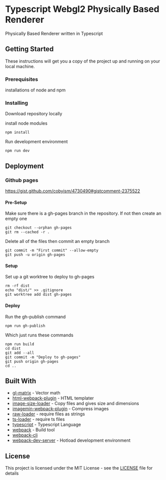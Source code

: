 # Typescript Webgl2 Physically Based Renderer

Physically Based Renderer written in Typescript

## Getting Started

These instructions will get you a copy of the project up and running on your local machine.

### Prerequisites

installations of node and npm

### Installing

Download repository locally

install node modules

```
npm install
```

Run development environment

```
npm run dev
```

## Deployment

### Github pages
 
https://gist.github.com/cobyism/4730490#gistcomment-2375522

#### Pre-Setup
Make sure there is a gh-pages branch in the repository. If not then create an empty one

```
git checkout --orphan gh-pages
git rm --cached -r .
```

Delete all of the files then commit an empty branch
```
git commit -m "First commit" --allow-empty
git push -u origin gh-pages
```

#### Setup

Set up a git worktree to deploy to gh-pages

```
rm -rf dist
echo "dist/" >> .gitignore
git worktree add dist gh-pages
```

#### Deploy

Run the gh-publish command

```
npm run gh-publish
```

Which just runs these commands

```
npm run build
cd dist
git add --all
git commit -m "Deploy to gh-pages"
git push origin gh-pages
cd ..
```

## Built With

* [gl-matrix](http://glmatrix.net/) - Vector math
* [html-webpack-plugin](https://www.npmjs.com/package/html-webpack-plugin) - HTML templater
* [image-size-loader](https://www.npmjs.com/package/image-size-loader) - Copy files and gives size and dimensions
* [imagemin-webpack-plugin](https://www.npmjs.com/package/imagemin-webpack-plugin) - Compress images
* [raw-loader](https://www.npmjs.com/package/raw-loader) - require files as strings
* [ts-loader](https://www.npmjs.com/package/ts-loader) - require ts files
* [typescript](https://www.typescriptlang.org/) - Typescript Language
* [webpack](https://webpack.js.org/) - Build tool
* [webpack-cli](https://webpack.js.org/)
* [webpack-dev-server](https://www.npmjs.com/package/webpack-dev-server) - Hotload development environment


## License

This project is licensed under the MIT License - see the [LICENSE](LICENSE) file for details

